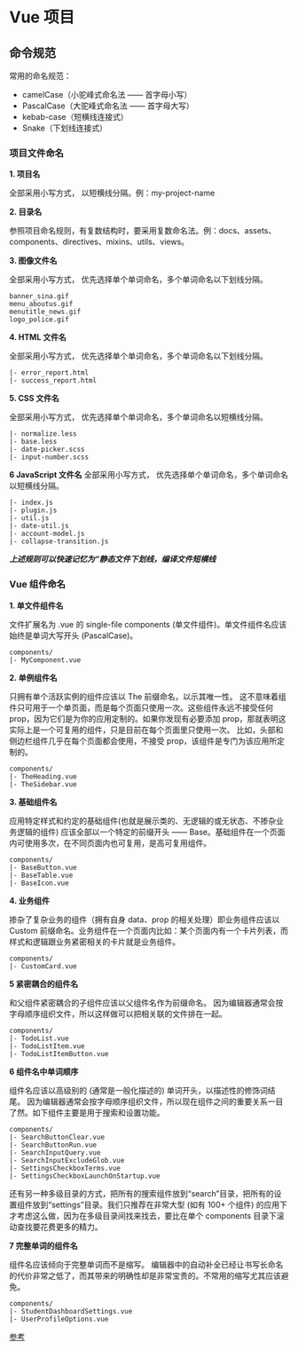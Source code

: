 # Vue 项目

## 命令规范

常用的命名规范：

- camelCase（小驼峰式命名法 —— 首字母小写）
- PascalCase（大驼峰式命名法 —— 首字母大写）
- kebab-case（短横线连接式）
- Snake（下划线连接式）

### 项目文件命名

**1. 项目名**

全部采用小写方式， 以短横线分隔。例：my-project-name

**2. 目录名**

参照项目命名规则，有复数结构时，要采用复数命名法。例：docs、assets、components、directives、mixins、utils、views。

**3. 图像文件名**

全部采用小写方式， 优先选择单个单词命名，多个单词命名以下划线分隔。

```file
banner_sina.gif
menu_aboutus.gif
menutitle_news.gif
logo_police.gif
```

**4. HTML 文件名**

全部采用小写方式， 优先选择单个单词命名，多个单词命名以下划线分隔。

```
|- error_report.html
|- success_report.html
```

**5. CSS 文件名**

全部采用小写方式， 优先选择单个单词命名，多个单词命名以短横线分隔。

```
|- normalize.less
|- base.less
|- date-picker.scss
|- input-number.scss
```

**6 JavaScript 文件名**
全部采用小写方式， 优先选择单个单词命名，多个单词命名以短横线分隔。

```
|- index.js
|- plugin.js
|- util.js
|- date-util.js
|- account-model.js
|- collapse-transition.js
```

**<em>上述规则可以快速记忆为“静态文件下划线，编译文件短横线</em>**

### Vue 组件命名

**1. 单文件组件名**

文件扩展名为 .vue 的 single-file components (单文件组件)。单文件组件名应该始终是单词大写开头 (PascalCase)。

```
components/
|- MyComponent.vue
```

**2. 单例组件名**

只拥有单个活跃实例的组件应该以 The 前缀命名，以示其唯一性。 这不意味着组件只可用于一个单页面，而是每个页面只使用一次。这些组件永远不接受任何 prop，因为它们是为你的应用定制的。如果你发现有必要添加 prop，那就表明这实际上是一个可复用的组件，只是目前在每个页面里只使用一次。 比如，头部和侧边栏组件几乎在每个页面都会使用，不接受 prop，该组件是专门为该应用所定制的。

```
components/
|- TheHeading.vue
|- TheSidebar.vue
```

**3. 基础组件名**

应用特定样式和约定的基础组件(也就是展示类的、无逻辑的或无状态、不掺杂业务逻辑的组件) 应该全部以一个特定的前缀开头 —— Base。基础组件在一个页面内可使用多次，在不同页面内也可复用，是高可复用组件。

```
components/
|- BaseButton.vue
|- BaseTable.vue
|- BaseIcon.vue
```

**4. 业务组件**

掺杂了复杂业务的组件（拥有自身 data、prop 的相关处理）即业务组件应该以 Custom 前缀命名。业务组件在一个页面内比如：某个页面内有一个卡片列表，而样式和逻辑跟业务紧密相关的卡片就是业务组件。

```
components/
|- CustomCard.vue
```

**5 紧密耦合的组件名**

和父组件紧密耦合的子组件应该以父组件名作为前缀命名。 因为编辑器通常会按字母顺序组织文件，所以这样做可以把相关联的文件排在一起。

```
components/
|- TodoList.vue
|- TodoListItem.vue
|- TodoListItemButton.vue
```

**6 组件名中单词顺序**

组件名应该以高级别的 (通常是一般化描述的) 单词开头，以描述性的修饰词结尾。 因为编辑器通常会按字母顺序组织文件，所以现在组件之间的重要关系一目了然。如下组件主要是用于搜索和设置功能。

```
components/
|- SearchButtonClear.vue
|- SearchButtonRun.vue
|- SearchInputQuery.vue
|- SearchInputExcludeGlob.vue
|- SettingsCheckboxTerms.vue
|- SettingsCheckboxLaunchOnStartup.vue

```

还有另一种多级目录的方式，把所有的搜索组件放到“search”目录，把所有的设置组件放到“settings”目录。我们只推荐在非常大型 (如有 100+ 个组件) 的应用下才考虑这么做，因为在多级目录间找来找去，要比在单个 components 目录下滚动查找要花费更多的精力。

**7 完整单词的组件名**

组件名应该倾向于完整单词而不是缩写。 编辑器中的自动补全已经让书写长命名的代价非常之低了，而其带来的明确性却是非常宝贵的。不常用的缩写尤其应该避免。

```
components/
|- StudentDashboardSettings.vue
|- UserProfileOptions.vue
```

[参考](https://www.zhihu.com/question/263620922/answer/3019972422)
